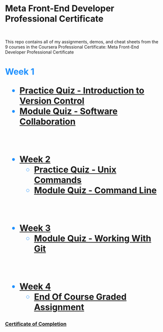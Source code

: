 # Meta Front-End Developer Professional Certificate

<br>
<p>This repo contains all of my assignments, demos, and cheat sheets from the 9 courses in the Coursera Professional Certificate: Meta Front-End Developer Professional Certificate</p>
<h1 style="color:DodgerBlue;>Table of Content</h1>
Course 1: Introduction to Front-End Development
Course 2: Programming with JavaScript
Course 3: Version Control
Course 4: HTML and CSS in depth
Course 5: React Basics
Course 6: Advanced React
Course 7: Principles of UI/UX Design
Course 8: Front-End Developer Capstone
Course 9: Coding Interview Preparation
Proof of Completion
Not Available
<br>
## Course 3 : [Version Control](/C3-Version-Control/)

- [Week 1](/C3-Version-Control/week1/)
  - [Practice Quiz - Introduction to Version Control](/C3-Version-Control/week1/practice-quiz-Introduction-to-version-control/)
  - [Module Quiz - Software Collaboration](/C3-Version-Control/week1/module-quiz-software-colloboration/)

<br/>

- [Week 2](/C3-Version-Control/week2)
  - [Practice Quiz - Unix Commands](/C3-Version-Control/week2/practice-quiz-unix-commands/)
  - [Module Quiz - Command Line](/C3-Version-Control/week2/module-quiz-command-line/)

<br/>

- [Week 3](/C3-Version-Control/week3)
  - [Module Quiz - Working With Git](/C3-Version-Control/week3/module-quiz-working-with-git/)

<br/>

- [Week 4](/C3-Version-Control/week4)
  - [End Of Course Graded Assignment](/C3-Version-Control/week4/end-of-course-graded-assignment/)

### [Certificate of Completion](https://coursera.org/share/cb29e1116b2df1db2518e21f2f218c33)

<br/>
